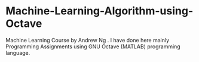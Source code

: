 # Machine-Learning-Algorithm-using-Octave
Machine Learning Course by Andrew Ng . I have done here mainly Programming Assignments using GNU Octave (MATLAB) programming language.
